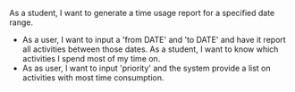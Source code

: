 As a student, I want to generate a time usage report for a specified date range.
- As a user, I want to input a 'from DATE' and 'to DATE' and have it report all activities between those dates.
As a student, I want to know which activities I spend most of my time on.
- As as user, I want to input 'priority' and the system provide a list on activities with most time consumption.
